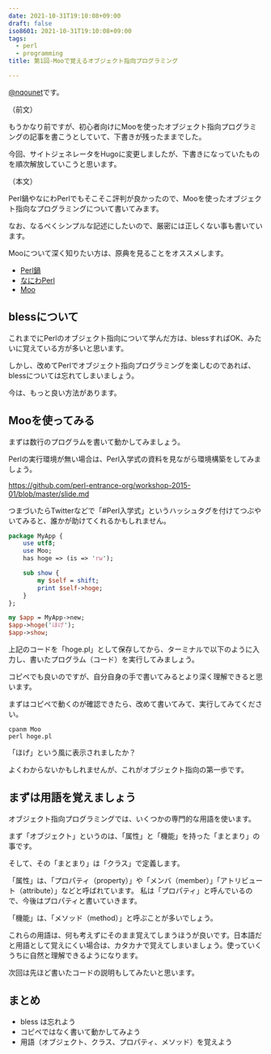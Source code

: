 ```yaml
---
date: 2021-10-31T19:10:08+09:00
draft: false
iso8601: 2021-10-31T19:10:08+09:00
tags:
  - perl
  - programming
title: 第1回-Mooで覚えるオブジェクト指向プログラミング

---
```


[@nqounet](https://twitter.com/nqounet)です。

（前文）

もうかなり前ですが、初心者向けにMooを使ったオブジェクト指向プログラミングの記事を書こうとしていて、下書きが残ったままでした。

今回、サイトジェネレータをHugoに変更しましたが、下書きになっていたものを順次解放していこうと思います。

（本文）

Perl鍋やなにわPerlでもそこそこ評判が良かったので、Mooを使ったオブジェクト指向なプログラミングについて書いてみます。

なお、なるべくシンプルな記述にしたいので、厳密には正しくない事も書いています。

Mooについて深く知りたい方は、原典を見ることをオススメします。

* [Perl鍋](https://perlnabe.connpass.com/)
* [なにわPerl](https://naniwaperl.doorkeeper.jp/)
* [Moo](https://metacpan.org/pod/Moo)

## blessについて

これまでにPerlのオブジェクト指向について学んだ方は、blessすればOK、みたいに覚えている方が多いと思います。

しかし、改めてPerlでオブジェクト指向プログラミングを楽しむのであれば、blessについては忘れてしまいましょう。

今は、もっと良い方法があります。

## Mooを使ってみる

まずは数行のプログラムを書いて動かしてみましょう。

Perlの実行環境が無い場合は、Perl入学式の資料を見ながら環境構築をしてみましょう。

https://github.com/perl-entrance-org/workshop-2015-01/blob/master/slide.md

つまづいたらTwitterなどで「#Perl入学式」というハッシュタグを付けてつぶやいてみると、誰かが助けてくれるかもしれません。

```perl
package MyApp {
    use utf8;
    use Moo;
    has hoge => (is => 'rw');

    sub show {
        my $self = shift;
        print $self->hoge;
    }
};

my $app = MyApp->new;
$app->hoge('ほげ');
$app->show;
```

上記のコードを「hoge.pl」として保存してから、ターミナルで以下のように入力し、書いたプログラム（コード）を実行してみましょう。

コピペでも良いのですが、自分自身の手で書いてみるとより深く理解できると思います。

まずはコピペで動くのが確認できたら、改めて書いてみて、実行してみてください。

```shell
cpanm Moo
perl hoge.pl
```

「ほげ」という風に表示されましたか？

よくわからないかもしれませんが、これがオブジェクト指向の第一歩です。

## まずは用語を覚えましょう

オブジェクト指向プログラミングでは、いくつかの専門的な用語を使います。

まず「オブジェクト」というのは、「属性」と「機能」を持った「まとまり」の事です。

そして、その「まとまり」は「クラス」で定義します。

「属性」は、「プロパティ（property）」や「メンバ（member）」「アトリビュート（attribute）」などと呼ばれています。
私は「プロパティ」と呼んでいるので、今後はプロパティと書いていきます。

「機能」は、「メソッド（method）」と呼ぶことが多いでしょう。

これらの用語は、何も考えずにそのまま覚えてしまうほうが良いです。日本語だと用語として覚えにくい場合は、カタカナで覚えてしまいましょう。使っていくうちに自然と理解できるようになります。

次回は先ほど書いたコードの説明もしてみたいと思います。

## まとめ

* bless は忘れよう
* コピペではなく書いて動かしてみよう
* 用語（オブジェクト、クラス、プロパティ、メソッド）を覚えよう
